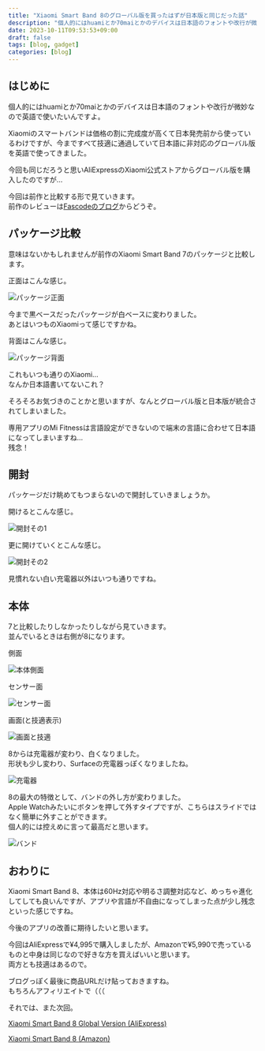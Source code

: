 ```yaml
---
title: "Xiaomi Smart Band 8のグローバル版を買ったはずが日本版と同じだった話"
description: "個人的にはhuamiとか70maiとかのデバイスは日本語のフォントや改行が微妙なので英語で使いたいんですよ。"
date: 2023-10-11T09:53:53+09:00
draft: false
tags: [blog, gadget]
categories: [blog]
---
```


## はじめに

個人的にはhuamiとか70maiとかのデバイスは日本語のフォントや改行が微妙なので英語で使いたいんですよ。

Xiaomiのスマートバンドは価格の割に完成度が高くて日本発売前から使っているわけですが、今まですべて技適に通過していて日本語に非対応のグローバル版を英語で使ってきました。

今回も同じだろうと思いAliExpressのXiaomi公式ストアからグローバル版を購入したのですが…

今回は前作と比較する形で見ていきます。  
前作のレビューは[Fascodeのブログ](https://blog.fascode.net/2022/07/08/xiaomi-smart-band-7/)からどうぞ。

## パッケージ比較

意味はないかもしれませんが前作のXiaomi Smart Band 7のパッケージと比較します。

正面はこんな感じ。

![パッケージ正面](band7-8-front.jpg)

今まで黒ベースだったパッケージが白ベースに変わりました。  
あとはいつものXiaomiって感じですかね。

背面はこんな感じ。

![パッケージ背面](band7-8-back.jpg)

これもいつも通りのXiaomi…  
なんか日本語書いてないこれ？

そろそろお気づきのことかと思いますが、なんとグローバル版と日本版が統合されてしまいました。

専用アプリのMi Fitnessは言語設定ができないので端末の言語に合わせて日本語になってしまいますね…  
残念！

## 開封

パッケージだけ眺めてもつまらないので開封していきましょうか。

開けるとこんな感じ。

![開封その1](band8-open1.jpg)

更に開けていくとこんな感じ。

![開封その2](band8-open2.jpg)

見慣れない白い充電器以外はいつも通りですね。

## 本体

7と比較したりしなかったりしながら見ていきます。  
並んでいるときは右側が8になります。

側面

![本体側面](band7-8-side.jpg)

センサー面

![センサー面](band7-8-sensor.jpg)

画面(と技適表示)

![画面と技適](band7-8-screen.jpg)

8からは充電器が変わり、白くなりました。  
形状も少し変わり、Surfaceの充電器っぽくなりましたね。

![充電器](band8-charge.jpg)

8の最大の特徴として、バンドの外し方が変わりました。  
Apple Watchみたいにボタンを押して外すタイプですが、こちらはスライドではなく簡単に外すことができます。  
個人的には控えめに言って最高だと思います。

![バンド](band8-band.jpg)

## おわりに

Xiaomi Smart Band 8、本体は60Hz対応や明るさ調整対応など、めっちゃ進化してしても良いんですが、アプリや言語が不自由になってしまった点が少し残念といった感じですね。

今後のアプリの改善に期待したいと思います。

今回はAliExpressで¥4,995で購入しましたが、Amazonで¥5,990で売っているものと中身は同じなので好きな方を買えばいいと思います。  
両方とも技適はあるので。

ブログっぽく最後に商品URLだけ貼っておきますね。  
もちろんアフィリエイトで（（（

それでは、また次回。

[Xiaomi Smart Band 8 Global Version (AliExpress)](https://ja.aliexpress.com/item/1005005929125867.html)

[Xiaomi Smart Band 8 (Amazon)](https://amzn.to/3RWobRw)
